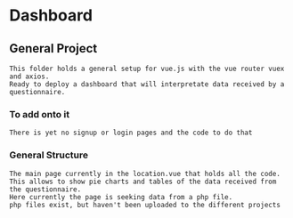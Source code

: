 # Dashboard

## General Project
```
This folder holds a general setup for vue.js with the vue router vuex and axios.
Ready to deploy a dashboard that will interpretate data received by a questionnaire.
```

### To add onto it
```
There is yet no signup or login pages and the code to do that
```

### General Structure
```
The main page currently in the location.vue that holds all the code.
This allows to show pie charts and tables of the data received from the questionnaire.
Here currently the page is seeking data from a php file.
php files exist, but haven't been uploaded to the different projects
```
